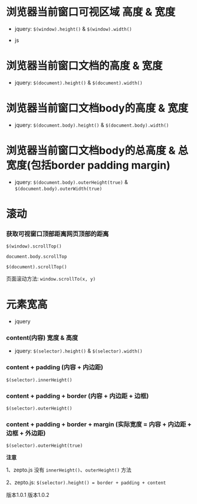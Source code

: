 


# 浏览器当前**窗口可视区域** 高度 & 宽度 

- jquery: `$(window).height()` & `$(window).width()`

- js

# 浏览器当前**窗口文档**的高度 & 宽度 

- jquery: `$(document).height()` & `$(document).width()`

# 浏览器当前**窗口文档body**的高度 & 宽度

- jquery: `$(document.body).height()` & `$(document.body).width()`

# 浏览器当前**窗口文档body的总**高度 & 总宽度(包括border padding margin)

- jquery: `$(document.body).outerHeight(true)` & `$(document.body).outerWidth(true)`

# 滚动

### 获取可视窗口顶部距离网页顶部的距离

`$(window).scrollTop()`

`document.body.scrollTop`

`$(document).scrollTop()`

页面滚动方法: `window.scrollTo(x, y)`

# 元素宽高

- jquery

### content(内容) 宽度 & 高度 

- jquery: `$(selector).height()` & `$(selector).width()`

### content + padding (内容 + 内边距)

`$(selector).innerHeight()`

### content + padding + border (内容 + 内边距 + 边框)

`$(selector).outerHeight()`

### content + padding + border + margin (实际宽度 = 内容 + 内边距 + 边框 + 外边距)

`$(selector).outerHeight(true)`

**注意**

1、zepto.js 没有 `innerHeight()`、`outerHeight()` 方法

2、zepto.js: `$(selector).height() = border + padding + content`

版本1.0.1
版本1.0.2